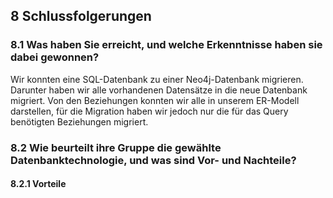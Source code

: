 ## 8	Schlussfolgerungen
### 8.1	Was haben Sie erreicht, und welche Erkenntnisse haben sie dabei gewonnen?
Wir konnten eine SQL-Datenbank zu einer Neo4j-Datenbank migrieren. Darunter haben wir alle vorhandenen Datensätze in die neue Datenbank migriert. Von den Beziehungen konnten wir alle in unserem ER-Modell darstellen, für die Migration haben wir jedoch nur die für das Query benötigten Beziehungen migriert.

### 8.2	Wie beurteilt ihre Gruppe die gewählte Datenbanktechnologie, und was sind Vor- und Nachteile?

#### 8.2.1 Vorteile